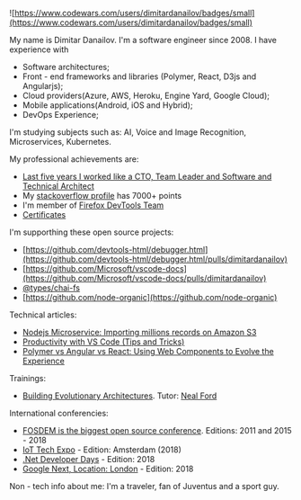 ![https://www.codewars.com/users/dimitardanailov/badges/small](https://www.codewars.com/users/dimitardanailov/badges/small)

My name is Dimitar Danailov. I'm a software engineer since 2008. I have experience with 
- Software architectures;
- Front - end frameworks and libraries (Polymer, React, D3js and Angularjs);
- Cloud providers(Azure, AWS, Heroku, Engine Yard, Google Cloud);
- Mobile applications(Android, iOS and Hybrid); 
- DevOps Experience;

I'm studying subjects such as: AI, Voice and Image Recognition, Microservices, Kubernetes.

My professional achievements are: 

- [Last five years I worked like a CTO, Team Leader and Software and Technical Architect](https://github.com/dimitardanailov/ddanailov/blob/master/Dimitar%20Danailov%20-%20Resume.pdf)
- My [stackoverflow profile](https://stackoverflow.com/users/609707/d-danailov) has 7000+ points
- I'm member of [Firefox DevTools Team](https://github.com/devtools-html)
- [Certificates](https://github.com/dimitardanailov/ddanailov/tree/master/certificates)

I'm supporthing these open source projects:

- [https://github.com/devtools-html/debugger.html](https://github.com/devtools-html/debugger.html/pulls/dimitardanailov)
- [https://github.com/Microsoft/vscode-docs](https://github.com/Microsoft/vscode-docs/pulls/dimitardanailov)
- [@types/chai-fs](https://www.npmjs.com/package/@types/chai-fs)
- [https://github.com/node-organic](https://github.com/node-organic)

Technical articles: 

- [Nodejs Microservice: Importing millions records on Amazon S3](https://medium.com/@d_danailov/nodejs-microservice-importing-millions-records-on-amazon-s3-introduction-chapter-1-fafc208e40ad)
- [Productivity with VS Code (Tips and Tricks)](https://medium.com/@d_danailov/productivity-with-vs-code-tips-and-tricks-51ae11e2e087)
- [Polymer vs Angular vs React: Using Web Components to Evolve the Experience](https://mentormate.com/blog/polymer-vs-angular-future-web-apps/)

Trainings: 
- [Building Evolutionary Architectures](http://2018.net.developerdays.pl/schedule/building-evolutionary-architectures/). Tutor: [Neal Ford](http://nealford.com/)

International conferencies: 
- [FOSDEM is the biggest open source conference](https://fosdem.org/2019/). Editions: 2011 and 2015 - 2018
- [IoT Tech Expo](https://www.iottechexpo.com/) - Edition: Amsterdam (2018)
- [.Net Developer Days](http://net.developerdays.pl) - Edition: 2018
- [Google Next, Location: London](https://cloud.withgoogle.com/next18/london) - Edition: 2018

Non - tech info about me: I'm a traveler, fan of Juventus and a sport guy.
